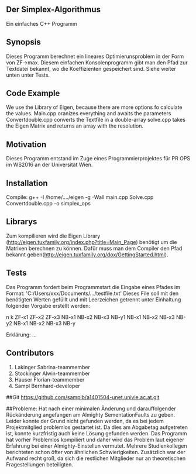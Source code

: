 ## Der Simplex-Algorithmus
 Ein einfaches C++ Programm



## Synopsis


Dieses Programm berechnet ein lineares Optimierunsproblem in der Form von ZF->max. Diesem einfachen Konsolenprogramm gibt man den Pfad zur Textdatei bekannt, wo die Koeffizienten gespeichert sind. Siehe weiter unten unter Tests. 

## Code Example

We use the Library of Eigen, because there are more options fo calculate the values.
Main.cpp oranizes everything and awaits the parameters
Convertdouble.cpp converts the Textfile in a double-array
solve.cpp takes the Eigen Matrix and returns an array with the resolution. 

## Motivation

Dieses Programm entstand im Zuge eines Programmierprojektes für PR OPS im WS2016 an der Universität Wien. 

## Installation

Compile: g++ -I /home/..../eigen -g -Wall main.cpp Solve.cpp Convertdouble.cpp -o simplex_ops

## Librarys

Zum kompilieren wird die Eigen Library (http://eigen.tuxfamily.org/index.php?title=Main_Page) benötigt um die Matrixen berechnen zu können. 
Dafür muss man dem Compiler den Pfad bekannt geben(http://eigen.tuxfamily.org/dox/GettingStarted.html). 

## Tests
Das Programm fordert beim Programmstart die Eingabe eines Pfades im Format: 
'C:/Users/xxx/Documents/.../testfile.txt' 
Dieses File soll mit den benötigten Werten gefüllt und mit Leerzeichen getrennt unter Einhaltung folgender Vorgabe erstellt werden:

n k
ZF-x1 ZF-x2 ZF-x3
NB-x1 NB-x2 NB-x3 NB-y1
NB-x1 NB-x2 NB-x3 NB-y2
NB-x1 NB-x2 NB-x3 NB-y

Erklärung:
...

## Contributors

1. Lakinger Sabrina-teammember
2. Stockinger Alwin-teammember
3. Hauser Florian-teammember
4. Sampl Bernhard-developer

##Git
https://github.com/samplb/a1401504-unet.univie.ac.at.git

##Probleme:
Hat nach einer minimalen Änderung und darauffolgender Rückänderung angefangen am Almighty SementationFaults zu geben. Leider konnte der Grund nicht gefunden werden, da es bei jedem Projektmitglied problemlos gestartet ist. Da dies am Abgabetag aufgetreten ist, konnte kurzfristig auch keine Lösung gefunden werden. Das Programm hat vorher Problemlos kompiliert und daher wird das Problem laut eigener Erfahrung bei einer Almighty-Einstellun vermutet. Mehrere Studienkollegen berichteten schon öfter von ähnlichen Schwierigkeiten.
Zusätzlich war der Aufwand recht groß, da sich die restlichen Mitglieder nur an theoretischen Fragestellungen beteiligten.



